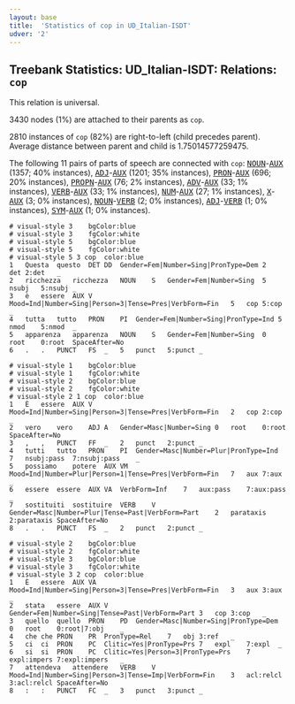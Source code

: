 ```yaml
---
layout: base
title:  'Statistics of cop in UD_Italian-ISDT'
udver: '2'
---
```


## Treebank Statistics: UD_Italian-ISDT: Relations: `cop`

This relation is universal.

3430 nodes (1%) are attached to their parents as `cop`.

2810 instances of `cop` (82%) are right-to-left (child precedes parent).
Average distance between parent and child is 1.75014577259475.

The following 11 pairs of parts of speech are connected with `cop`: <tt><a href="it_isdt-pos-NOUN.html">NOUN</a></tt>-<tt><a href="it_isdt-pos-AUX.html">AUX</a></tt> (1357; 40% instances), <tt><a href="it_isdt-pos-ADJ.html">ADJ</a></tt>-<tt><a href="it_isdt-pos-AUX.html">AUX</a></tt> (1201; 35% instances), <tt><a href="it_isdt-pos-PRON.html">PRON</a></tt>-<tt><a href="it_isdt-pos-AUX.html">AUX</a></tt> (696; 20% instances), <tt><a href="it_isdt-pos-PROPN.html">PROPN</a></tt>-<tt><a href="it_isdt-pos-AUX.html">AUX</a></tt> (76; 2% instances), <tt><a href="it_isdt-pos-ADV.html">ADV</a></tt>-<tt><a href="it_isdt-pos-AUX.html">AUX</a></tt> (33; 1% instances), <tt><a href="it_isdt-pos-VERB.html">VERB</a></tt>-<tt><a href="it_isdt-pos-AUX.html">AUX</a></tt> (33; 1% instances), <tt><a href="it_isdt-pos-NUM.html">NUM</a></tt>-<tt><a href="it_isdt-pos-AUX.html">AUX</a></tt> (27; 1% instances), <tt><a href="it_isdt-pos-X.html">X</a></tt>-<tt><a href="it_isdt-pos-AUX.html">AUX</a></tt> (3; 0% instances), <tt><a href="it_isdt-pos-NOUN.html">NOUN</a></tt>-<tt><a href="it_isdt-pos-VERB.html">VERB</a></tt> (2; 0% instances), <tt><a href="it_isdt-pos-ADJ.html">ADJ</a></tt>-<tt><a href="it_isdt-pos-VERB.html">VERB</a></tt> (1; 0% instances), <tt><a href="it_isdt-pos-SYM.html">SYM</a></tt>-<tt><a href="it_isdt-pos-AUX.html">AUX</a></tt> (1; 0% instances).


~~~ conllu
# visual-style 3	bgColor:blue
# visual-style 3	fgColor:white
# visual-style 5	bgColor:blue
# visual-style 5	fgColor:white
# visual-style 5 3 cop	color:blue
1	Questa	questo	DET	DD	Gender=Fem|Number=Sing|PronType=Dem	2	det	2:det	_
2	ricchezza	ricchezza	NOUN	S	Gender=Fem|Number=Sing	5	nsubj	5:nsubj	_
3	è	essere	AUX	V	Mood=Ind|Number=Sing|Person=3|Tense=Pres|VerbForm=Fin	5	cop	5:cop	_
4	tutta	tutto	PRON	PI	Gender=Fem|Number=Sing|PronType=Ind	5	nmod	5:nmod	_
5	apparenza	apparenza	NOUN	S	Gender=Fem|Number=Sing	0	root	0:root	SpaceAfter=No
6	.	.	PUNCT	FS	_	5	punct	5:punct	_

~~~


~~~ conllu
# visual-style 1	bgColor:blue
# visual-style 1	fgColor:white
# visual-style 2	bgColor:blue
# visual-style 2	fgColor:white
# visual-style 2 1 cop	color:blue
1	È	essere	AUX	V	Mood=Ind|Number=Sing|Person=3|Tense=Pres|VerbForm=Fin	2	cop	2:cop	_
2	vero	vero	ADJ	A	Gender=Masc|Number=Sing	0	root	0:root	SpaceAfter=No
3	,	,	PUNCT	FF	_	2	punct	2:punct	_
4	tutti	tutto	PRON	PI	Gender=Masc|Number=Plur|PronType=Ind	7	nsubj:pass	7:nsubj:pass	_
5	possiamo	potere	AUX	VM	Mood=Ind|Number=Plur|Person=1|Tense=Pres|VerbForm=Fin	7	aux	7:aux	_
6	essere	essere	AUX	VA	VerbForm=Inf	7	aux:pass	7:aux:pass	_
7	sostituiti	sostituire	VERB	V	Gender=Masc|Number=Plur|Tense=Past|VerbForm=Part	2	parataxis	2:parataxis	SpaceAfter=No
8	.	.	PUNCT	FS	_	2	punct	2:punct	_

~~~


~~~ conllu
# visual-style 2	bgColor:blue
# visual-style 2	fgColor:white
# visual-style 3	bgColor:blue
# visual-style 3	fgColor:white
# visual-style 3 2 cop	color:blue
1	È	essere	AUX	VA	Mood=Ind|Number=Sing|Person=3|Tense=Pres|VerbForm=Fin	3	aux	3:aux	_
2	stata	essere	AUX	V	Gender=Fem|Number=Sing|Tense=Past|VerbForm=Part	3	cop	3:cop	_
3	quello	quello	PRON	PD	Gender=Masc|Number=Sing|PronType=Dem	0	root	0:root|7:obj	_
4	che	che	PRON	PR	PronType=Rel	7	obj	3:ref	_
5	ci	ci	PRON	PC	Clitic=Yes|PronType=Prs	7	expl	7:expl	_
6	si	si	PRON	PC	Clitic=Yes|Person=3|PronType=Prs	7	expl:impers	7:expl:impers	_
7	attendeva	attendere	VERB	V	Mood=Ind|Number=Sing|Person=3|Tense=Imp|VerbForm=Fin	3	acl:relcl	3:acl:relcl	SpaceAfter=No
8	:	:	PUNCT	FC	_	3	punct	3:punct	_

~~~


